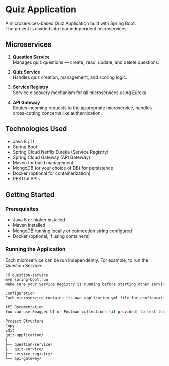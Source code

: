 # Quiz Application

A microservices-based Quiz Application built with Spring Boot.  
The project is divided into four independent microservices:

## Microservices

1. **Question Service**  
   Manages quiz questions — create, read, update, and delete questions.

2. **Quiz Service**  
   Handles quiz creation, management, and scoring logic.

3. **Service Registry**  
   Service discovery mechanism for all microservices using Eureka.

4. **API Gateway**  
   Routes incoming requests to the appropriate microservice, handles cross-cutting concerns like authentication.

## Technologies Used

- Java 8 / 11
- Spring Boot
- Spring Cloud Netflix Eureka (Service Registry)
- Spring Cloud Gateway (API Gateway)
- Maven for build management
- MongoDB (or your choice of DB) for persistence
- Docker (optional for containerization)
- RESTful APIs

## Getting Started

### Prerequisites

- Java 8 or higher installed
- Maven installed
- MongoDB running locally or connection string configured
- Docker (optional, if using containers)

### Running the Application

Each microservice can be run independently. For example, to run the Question Service:

```bash
cd question-service
mvn spring-boot:run
Make sure your Service Registry is running before starting other services.

Configuration
Each microservice contains its own application.yml file for configuration, including database connection details and service registry info.

API Documentation
You can use Swagger UI or Postman collections (if provided) to test the APIs of each microservice.

Project Structure
Copy
Edit
quiz-application/
│
├── question-service/
├── quiz-service/
├── service-registry/
└── api-gateway/
